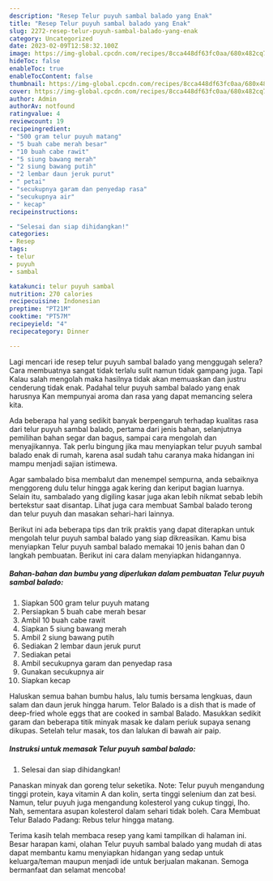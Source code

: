 ```yaml
---
description: "Resep Telur puyuh sambal balado yang Enak"
title: "Resep Telur puyuh sambal balado yang Enak"
slug: 2272-resep-telur-puyuh-sambal-balado-yang-enak
category: Uncategorized
date: 2023-02-09T12:58:32.100Z
image: https://img-global.cpcdn.com/recipes/8cca448df63fc0aa/680x482cq70/telur-puyuh-sambal-balado-foto-resep-utama.jpg
hideToc: false
enableToc: true
enableTocContent: false
thumbnail: https://img-global.cpcdn.com/recipes/8cca448df63fc0aa/680x482cq70/telur-puyuh-sambal-balado-foto-resep-utama.jpg
cover: https://img-global.cpcdn.com/recipes/8cca448df63fc0aa/680x482cq70/telur-puyuh-sambal-balado-foto-resep-utama.jpg
author: Admin
authorAv: notfound
ratingvalue: 4
reviewcount: 19
recipeingredient:
- "500 gram telur puyuh matang"
- "5 buah cabe merah besar"
- "10 buah cabe rawit"
- "5 siung bawang merah"
- "2 siung bawang putih"
- "2 lembar daun jeruk purut"
- " petai"
- "secukupnya garam dan penyedap rasa"
- "secukupnya air"
- " kecap"
recipeinstructions:

- "Selesai dan siap dihidangkan!"
categories:
- Resep
tags:
- telur
- puyuh
- sambal

katakunci: telur puyuh sambal 
nutrition: 270 calories
recipecuisine: Indonesian
preptime: "PT21M"
cooktime: "PT57M"
recipeyield: "4"
recipecategory: Dinner

---
```



Lagi mencari ide resep telur puyuh sambal balado yang menggugah selera? Cara membuatnya sangat tidak terlalu sulit namun tidak gampang juga. Tapi Kalau salah mengolah maka hasilnya tidak akan memuaskan dan justru cenderung tidak enak. Padahal telur puyuh sambal balado yang enak harusnya Kan mempunyai aroma dan rasa yang dapat memancing selera kita.


Ada beberapa hal yang sedikit banyak berpengaruh terhadap kualitas rasa dari telur puyuh sambal balado, pertama dari jenis bahan, selanjutnya pemilihan bahan segar dan bagus, sampai cara mengolah dan menyajikannya. Tak perlu bingung jika mau menyiapkan telur puyuh sambal balado enak di rumah, karena asal sudah tahu caranya maka hidangan ini mampu menjadi sajian istimewa.

Agar sambalado bisa membalut dan menempel sempurna, anda sebaiknya menggoreng dulu telur hingga agak kering dan keriput bagian luarnya. Selain itu, sambalado yang digiling kasar juga akan lebih nikmat sebab lebih bertekstur saat disantap. Lihat juga cara membuat Sambal balado terong dan telur puyuh dan masakan sehari-hari lainnya.


Berikut ini ada beberapa tips dan trik praktis yang dapat diterapkan untuk mengolah telur puyuh sambal balado yang siap dikreasikan. Kamu bisa menyiapkan Telur puyuh sambal balado memakai 10 jenis bahan dan 0 langkah pembuatan. Berikut ini cara dalam menyiapkan hidangannya.

<!--inarticleads1-->

##### Bahan-bahan dan bumbu yang diperlukan dalam pembuatan Telur puyuh sambal balado:

1. Siapkan 500 gram telur puyuh matang
1. Persiapkan 5 buah cabe merah besar
1. Ambil 10 buah cabe rawit
1. Siapkan 5 siung bawang merah
1. Ambil 2 siung bawang putih
1. Sediakan 2 lembar daun jeruk purut
1. Sediakan  petai
1. Ambil secukupnya garam dan penyedap rasa
1. Gunakan secukupnya air
1. Siapkan  kecap


Haluskan semua bahan bumbu halus, lalu tumis bersama lengkuas, daun salam dan daun jeruk hingga harum. Telor Balado is a dish that is made of deep-fried whole eggs that are cooked in sambal Balado. Masukkan sedikit garam dan beberapa titik minyak masak ke dalam periuk supaya senang dikupas. Setelah telur masak, tos dan lalukan di bawah air paip. 

<!--inarticleads2-->

##### Instruksi untuk memasak Telur puyuh sambal balado:


1. Selesai dan siap dihidangkan!

Panaskan minyak dan goreng telur seketika. Note: Telur puyuh mengandung tinggi protein, kaya vitamin A dan kolin, serta tinggi selenium dan zat besi. Namun, telur puyuh juga mengandung kolesterol yang cukup tinggi, lho. Nah, sementara asupan kolesterol dalam sehari tidak boleh. Cara Membuat Telur Balado Padang: Rebus telur hingga matang. 

Terima kasih telah membaca resep yang kami tampilkan di halaman ini. Besar harapan kami, olahan Telur puyuh sambal balado yang mudah di atas dapat membantu kamu menyiapkan hidangan yang sedap untuk keluarga/teman maupun menjadi ide untuk berjualan makanan. Semoga bermanfaat dan selamat mencoba!
